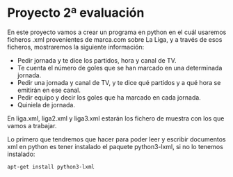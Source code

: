 # Proyecto 2ª evaluación

En este proyecto vamos a crear un programa en python en el cuál usaremos ficheros .xml provenientes de marca.com sobre La Liga, y a través de esos ficheros, mostraremos la siguiente información:

* Pedir jornada y te dice los partidos, hora y canal de TV.
* Te cuenta el número de goles que se han marcado en una determinada jornada.
* Pedir una jornada y canal de TV, y te dice qué partidos y a qué hora se emitirán en ese canal.
* Pedir equipo y decir los goles que ha marcado en cada jornada.
* Quiniela de jornada.

En liga.xml, liga2.xml y liga3.xml estarán los fichero de muestra con los que vamos a trabajar.

Lo primero que tendremos que hacer para poder leer y escribir documentos xml en python es tener instalado el paquete python3-lxml, si no lo tenemos instalado:

	apt-get install python3-lxml